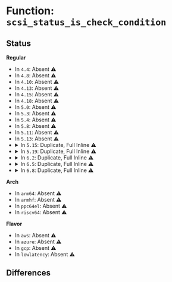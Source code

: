 # Function: <code>scsi_status_is_check_condition</code>

## Status
<b>Regular</b>
<ul>
<li>
In <code>4.4</code>: Absent ⚠️
</li>
<li>
In <code>4.8</code>: Absent ⚠️
</li>
<li>
In <code>4.10</code>: Absent ⚠️
</li>
<li>
In <code>4.13</code>: Absent ⚠️
</li>
<li>
In <code>4.15</code>: Absent ⚠️
</li>
<li>
In <code>4.18</code>: Absent ⚠️
</li>
<li>
In <code>5.0</code>: Absent ⚠️
</li>
<li>
In <code>5.3</code>: Absent ⚠️
</li>
<li>
In <code>5.4</code>: Absent ⚠️
</li>
<li>
In <code>5.8</code>: Absent ⚠️
</li>
<li>
In <code>5.11</code>: Absent ⚠️
</li>
<li>
In <code>5.13</code>: Absent ⚠️
</li>
<li>
<details>
<summary>In <code>5.15</code>: Duplicate, Full Inline ⚠️</summary>

**Collision:** Static Duplication

**Inline:** Full

**Transformation:** False

**Instances:**

```
In drivers/scsi/scsi.c (ffffffff818ad497)
Location: include/scsi/scsi.h:74
Inline: True
Inline callers:
  - drivers/scsi/scsi.c:scsi_log_completion
```
```
In drivers/scsi/scsi_ioctl.c (0)
Location: include/scsi/scsi.h:74
Inline: True
```
```
In drivers/scsi/scsi_error.c (ffffffff818b27e5)
Location: include/scsi/scsi.h:74
Inline: True
Inline callers:
  - drivers/scsi/scsi_error.c:scsi_noretry_cmd
  - drivers/scsi/scsi_error.c:scsi_eh_get_sense
```
```
In drivers/scsi/scsi_lib.c (ffffffff818b59b7)
Location: include/scsi/scsi.h:74
Inline: True
Inline callers:
  - drivers/scsi/scsi_lib.c:scsi_mode_sense
```
```
In drivers/scsi/scsi_scan.c (ffffffff818b8e32)
Location: include/scsi/scsi.h:74
Inline: True
```
```
In drivers/scsi/scsi_bsg.c (ffffffff818c0c10)
Location: include/scsi/scsi.h:74
Inline: True
Inline callers:
  - drivers/scsi/scsi_bsg.c:scsi_bsg_sg_io_fn
```
```
In drivers/scsi/sd.c (ffffffff818c5ba0)
Location: include/scsi/scsi.h:74
Inline: True
Inline callers:
  - drivers/scsi/sd.c:sd_spinup_disk
  - drivers/scsi/sd.c:sd_done
  - drivers/scsi/sd.c:sd_sync_cache
```
```
In drivers/scsi/sr.c (ffffffff818c971c)
Location: include/scsi/scsi.h:74
Inline: True
Inline callers:
  - drivers/scsi/sr.c:sr_done
```
```
In drivers/scsi/sr_ioctl.c (ffffffff818cae9b)
Location: include/scsi/scsi.h:74
Inline: True
Inline callers:
  - drivers/scsi/sr_ioctl.c:sr_do_ioctl
```
```
In drivers/ata/libata-scsi.c (ffffffff818dd687)
Location: include/scsi/scsi.h:74
Inline: True
Inline callers:
  - drivers/ata/libata-scsi.c:ata_cmd_ioctl
```
</details>
</li>
<li>
<details>
<summary>In <code>5.19</code>: Duplicate, Full Inline ⚠️</summary>

**Collision:** Static Duplication

**Inline:** Full

**Transformation:** False

**Instances:**

```
In drivers/scsi/scsi.c (ffffffff819f8178)
Location: include/scsi/scsi.h:74
Inline: True
Inline callers:
  - drivers/scsi/scsi.c:scsi_log_completion
```
```
In drivers/scsi/scsi_ioctl.c (0)
Location: include/scsi/scsi.h:74
Inline: True
```
```
In drivers/scsi/scsi_error.c (ffffffff819fd975)
Location: include/scsi/scsi.h:74
Inline: True
Inline callers:
  - drivers/scsi/scsi_error.c:scsi_noretry_cmd
  - drivers/scsi/scsi_error.c:scsi_eh_get_sense
```
```
In drivers/scsi/scsi_lib.c (ffffffff81a00d77)
Location: include/scsi/scsi.h:74
Inline: True
Inline callers:
  - drivers/scsi/scsi_lib.c:scsi_mode_sense
```
```
In drivers/scsi/scsi_scan.c (ffffffff81a0472a)
Location: include/scsi/scsi.h:74
Inline: True
```
```
In drivers/scsi/scsi_bsg.c (ffffffff81a0d322)
Location: include/scsi/scsi.h:74
Inline: True
Inline callers:
  - drivers/scsi/scsi_bsg.c:scsi_bsg_sg_io_fn
```
```
In drivers/scsi/sd.c (ffffffff81a125b5)
Location: include/scsi/scsi.h:74
Inline: True
Inline callers:
  - drivers/scsi/sd.c:sd_spinup_disk
  - drivers/scsi/sd.c:sd_done
  - drivers/scsi/sd.c:sd_sync_cache
```
```
In drivers/scsi/sr.c (ffffffff81a16a75)
Location: include/scsi/scsi.h:74
Inline: True
Inline callers:
  - drivers/scsi/sr.c:sr_done
```
```
In drivers/scsi/sr_ioctl.c (ffffffff81a1801b)
Location: include/scsi/scsi.h:74
Inline: True
Inline callers:
  - drivers/scsi/sr_ioctl.c:sr_do_ioctl
```
```
In drivers/ata/libata-scsi.c (ffffffff81a2e749)
Location: include/scsi/scsi.h:74
Inline: True
Inline callers:
  - drivers/ata/libata-scsi.c:ata_cmd_ioctl
```
</details>
</li>
<li>
<details>
<summary>In <code>6.2</code>: Duplicate, Full Inline ⚠️</summary>

**Collision:** Static Duplication

**Inline:** Full

**Transformation:** False

**Instances:**

```
In drivers/scsi/scsi.c (ffffffff81b75b38)
Location: include/scsi/scsi.h:74
Inline: True
Inline callers:
  - drivers/scsi/scsi.c:scsi_log_completion
```
```
In drivers/scsi/scsi_ioctl.c (0)
Location: include/scsi/scsi.h:74
Inline: True
```
```
In drivers/scsi/scsi_error.c (ffffffff81b7bda5)
Location: include/scsi/scsi.h:74
Inline: True
Inline callers:
  - drivers/scsi/scsi_error.c:scsi_noretry_cmd
  - drivers/scsi/scsi_error.c:scsi_eh_get_sense
```
```
In drivers/scsi/scsi_lib.c (ffffffff81b7f1d7)
Location: include/scsi/scsi.h:74
Inline: True
Inline callers:
  - drivers/scsi/scsi_lib.c:scsi_mode_sense
```
```
In drivers/scsi/scsi_scan.c (ffffffff81b8334a)
Location: include/scsi/scsi.h:74
Inline: True
```
```
In drivers/scsi/scsi_bsg.c (ffffffff81b8d172)
Location: include/scsi/scsi.h:74
Inline: True
Inline callers:
  - drivers/scsi/scsi_bsg.c:scsi_bsg_sg_io_fn
```
```
In drivers/scsi/sd.c (ffffffff81b928a0)
Location: include/scsi/scsi.h:74
Inline: True
Inline callers:
  - drivers/scsi/sd.c:sd_spinup_disk
  - drivers/scsi/sd.c:sd_done
  - drivers/scsi/sd.c:sd_sync_cache
```
```
In drivers/scsi/sr.c (ffffffff81b978c5)
Location: include/scsi/scsi.h:74
Inline: True
Inline callers:
  - drivers/scsi/sr.c:sr_done
```
```
In drivers/scsi/sr_ioctl.c (ffffffff81b98f4b)
Location: include/scsi/scsi.h:74
Inline: True
Inline callers:
  - drivers/scsi/sr_ioctl.c:sr_do_ioctl
```
```
In drivers/ata/libata-scsi.c (ffffffff81bb1bb9)
Location: include/scsi/scsi.h:74
Inline: True
Inline callers:
  - drivers/ata/libata-scsi.c:ata_cmd_ioctl
```
</details>
</li>
<li>
<details>
<summary>In <code>6.5</code>: Duplicate, Full Inline ⚠️</summary>

**Collision:** Static Duplication

**Inline:** Full

**Transformation:** False

**Instances:**

```
In drivers/scsi/scsi.c (ffffffff81bc9458)
Location: include/scsi/scsi.h:74
Inline: True
Inline callers:
  - drivers/scsi/scsi.c:scsi_log_completion
```
```
In drivers/scsi/scsi_ioctl.c (0)
Location: include/scsi/scsi.h:74
Inline: True
```
```
In drivers/scsi/scsi_error.c (ffffffff81bcfab9)
Location: include/scsi/scsi.h:74
Inline: True
Inline callers:
  - drivers/scsi/scsi_error.c:scsi_noretry_cmd
  - drivers/scsi/scsi_error.c:scsi_eh_get_sense
```
```
In drivers/scsi/scsi_lib.c (ffffffff81bd3324)
Location: include/scsi/scsi.h:74
Inline: True
Inline callers:
  - drivers/scsi/scsi_lib.c:scsi_mode_sense
```
```
In drivers/scsi/scsi_scan.c (ffffffff81bd709a)
Location: include/scsi/scsi.h:74
Inline: True
```
```
In drivers/scsi/scsi_bsg.c (ffffffff81be1183)
Location: include/scsi/scsi.h:74
Inline: True
Inline callers:
  - drivers/scsi/scsi_bsg.c:scsi_bsg_sg_io_fn
```
```
In drivers/scsi/sd.c (ffffffff81be8c8d)
Location: include/scsi/scsi.h:74
Inline: True
Inline callers:
  - drivers/scsi/sd.c:sd_spinup_disk
  - drivers/scsi/sd.c:sd_done
  - drivers/scsi/sd.c:sd_sync_cache
```
```
In drivers/scsi/sr.c (ffffffff81bede6a)
Location: include/scsi/scsi.h:74
Inline: True
Inline callers:
  - drivers/scsi/sr.c:sr_done
```
```
In drivers/scsi/sr_ioctl.c (ffffffff81bef4fe)
Location: include/scsi/scsi.h:74
Inline: True
Inline callers:
  - drivers/scsi/sr_ioctl.c:sr_do_ioctl
```
```
In drivers/ata/libata-scsi.c (ffffffff81c090b0)
Location: include/scsi/scsi.h:74
Inline: True
Inline callers:
  - drivers/ata/libata-scsi.c:ata_cmd_ioctl
```
</details>
</li>
<li>
<details>
<summary>In <code>6.8</code>: Duplicate, Full Inline ⚠️</summary>

**Collision:** Static Duplication

**Inline:** Full

**Transformation:** False

**Instances:**

```
In drivers/scsi/scsi.c (ffffffff81c1e048)
Location: include/scsi/scsi.h:74
Inline: True
Inline callers:
  - drivers/scsi/scsi.c:scsi_log_completion
```
```
In drivers/scsi/scsi_ioctl.c (0)
Location: include/scsi/scsi.h:74
Inline: True
```
```
In drivers/scsi/scsi_error.c (ffffffff81c24719)
Location: include/scsi/scsi.h:74
Inline: True
Inline callers:
  - drivers/scsi/scsi_error.c:scsi_noretry_cmd
  - drivers/scsi/scsi_error.c:scsi_eh_get_sense
```
```
In drivers/scsi/scsi_lib.c (ffffffff81c27fa4)
Location: include/scsi/scsi.h:74
Inline: True
Inline callers:
  - drivers/scsi/scsi_lib.c:scsi_mode_sense
```
```
In drivers/scsi/scsi_scan.c (ffffffff81c2bd3d)
Location: include/scsi/scsi.h:74
Inline: True
```
```
In drivers/scsi/scsi_bsg.c (ffffffff81c361b3)
Location: include/scsi/scsi.h:74
Inline: True
Inline callers:
  - drivers/scsi/scsi_bsg.c:scsi_bsg_sg_io_fn
```
```
In drivers/scsi/sd.c (ffffffff81c3e1d2)
Location: include/scsi/scsi.h:74
Inline: True
Inline callers:
  - drivers/scsi/sd.c:sd_spinup_disk
  - drivers/scsi/sd.c:sd_done
  - drivers/scsi/sd.c:sd_sync_cache
```
```
In drivers/scsi/sr.c (ffffffff81c4357a)
Location: include/scsi/scsi.h:74
Inline: True
Inline callers:
  - drivers/scsi/sr.c:sr_done
```
```
In drivers/scsi/sr_ioctl.c (ffffffff81c44c9e)
Location: include/scsi/scsi.h:74
Inline: True
Inline callers:
  - drivers/scsi/sr_ioctl.c:sr_do_ioctl
```
```
In drivers/ata/libata-scsi.c (ffffffff81c5e190)
Location: include/scsi/scsi.h:74
Inline: True
Inline callers:
  - drivers/ata/libata-scsi.c:ata_cmd_ioctl
```
</details>
</li>
</ul>
<b>Arch</b>
<ul>
<li>
In <code>arm64</code>: Absent ⚠️
</li>
<li>
In <code>armhf</code>: Absent ⚠️
</li>
<li>
In <code>ppc64el</code>: Absent ⚠️
</li>
<li>
In <code>riscv64</code>: Absent ⚠️
</li>
</ul>
<b>Flavor</b>
<ul>
<li>
In <code>aws</code>: Absent ⚠️
</li>
<li>
In <code>azure</code>: Absent ⚠️
</li>
<li>
In <code>gcp</code>: Absent ⚠️
</li>
<li>
In <code>lowlatency</code>: Absent ⚠️
</li>
</ul>

## Differences
